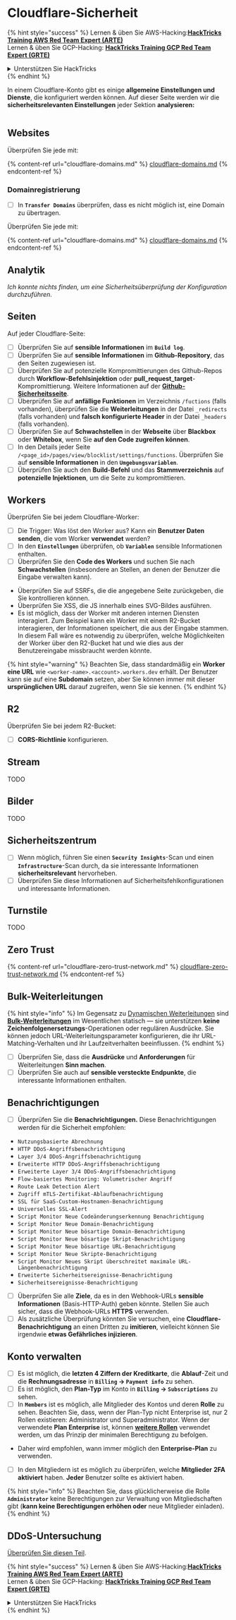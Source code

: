 # Cloudflare-Sicherheit

{% hint style="success" %}
Lernen & üben Sie AWS-Hacking:<img src="../../.gitbook/assets/image (1) (1) (1) (1).png" alt="" data-size="line">[**HackTricks Training AWS Red Team Expert (ARTE)**](https://training.hacktricks.xyz/courses/arte)<img src="../../.gitbook/assets/image (1) (1) (1) (1).png" alt="" data-size="line">\
Lernen & üben Sie GCP-Hacking: <img src="../../.gitbook/assets/image (2) (1).png" alt="" data-size="line">[**HackTricks Training GCP Red Team Expert (GRTE)**<img src="../../.gitbook/assets/image (2) (1).png" alt="" data-size="line">](https://training.hacktricks.xyz/courses/grte)

<details>

<summary>Unterstützen Sie HackTricks</summary>

* Überprüfen Sie die [**Abonnementpläne**](https://github.com/sponsors/carlospolop)!
* **Treten Sie der** 💬 [**Discord-Gruppe**](https://discord.gg/hRep4RUj7f) oder der [**Telegram-Gruppe**](https://t.me/peass) bei oder **folgen** Sie uns auf **Twitter** 🐦 [**@hacktricks\_live**](https://twitter.com/hacktricks_live)**.**
* **Teilen Sie Hacking-Tricks, indem Sie PRs an die** [**HackTricks**](https://github.com/carlospolop/hacktricks) und [**HackTricks Cloud**](https://github.com/carlospolop/hacktricks-cloud) GitHub-Repos senden.

</details>
{% endhint %}

In einem Cloudflare-Konto gibt es einige **allgemeine Einstellungen und Dienste**, die konfiguriert werden können. Auf dieser Seite werden wir die **sicherheitsrelevanten Einstellungen** jeder Sektion **analysieren:**

<figure><img src="../../.gitbook/assets/image (117).png" alt=""><figcaption></figcaption></figure>

## Websites

Überprüfen Sie jede mit:

{% content-ref url="cloudflare-domains.md" %}
[cloudflare-domains.md](cloudflare-domains.md)
{% endcontent-ref %}

### Domainregistrierung

* [ ] In **`Transfer Domains`** überprüfen, dass es nicht möglich ist, eine Domain zu übertragen.

Überprüfen Sie jede mit:

{% content-ref url="cloudflare-domains.md" %}
[cloudflare-domains.md](cloudflare-domains.md)
{% endcontent-ref %}

## Analytik

_Ich konnte nichts finden, um eine Sicherheitsüberprüfung der Konfiguration durchzuführen._

## Seiten

Auf jeder Cloudflare-Seite:

* [ ] Überprüfen Sie auf **sensible Informationen** im **`Build log`**.
* [ ] Überprüfen Sie auf **sensible Informationen** im **Github-Repository**, das den Seiten zugewiesen ist.
* [ ] Überprüfen Sie auf potenzielle Kompromittierungen des Github-Repos durch **Workflow-Befehlsinjektion** oder **pull_request_target**-Kompromittierung. Weitere Informationen auf der [**Github-Sicherheitsseite**](../github-security/).
* [ ] Überprüfen Sie auf **anfällige Funktionen** im Verzeichnis `/fuctions` (falls vorhanden), überprüfen Sie die **Weiterleitungen** in der Datei `_redirects` (falls vorhanden) und **falsch konfigurierte Header** in der Datei `_headers` (falls vorhanden).
* [ ] Überprüfen Sie auf **Schwachstellen** in der **Webseite** über **Blackbox** oder **Whitebox**, wenn Sie **auf den Code zugreifen können**.
* [ ] In den Details jeder Seite `/<page_id>/pages/view/blocklist/settings/functions`. Überprüfen Sie auf **sensible Informationen** in den **`Umgebungsvariablen`**.
* [ ] Überprüfen Sie auch den **Build-Befehl** und das **Stammverzeichnis** auf **potenzielle Injektionen**, um die Seite zu kompromittieren.

## **Workers**

Überprüfen Sie bei jedem Cloudflare-Worker:

* [ ] Die Trigger: Was löst den Worker aus? Kann ein **Benutzer Daten senden**, die vom Worker **verwendet** werden?
* [ ] In den **`Einstellungen`** überprüfen, ob **`Variablen`** sensible Informationen enthalten.
* [ ] Überprüfen Sie den **Code des Workers** und suchen Sie nach **Schwachstellen** (insbesondere an Stellen, an denen der Benutzer die Eingabe verwalten kann).
* Überprüfen Sie auf SSRFs, die die angegebene Seite zurückgeben, die Sie kontrollieren können.
* Überprüfen Sie XSS, die JS innerhalb eines SVG-Bildes ausführen.
* Es ist möglich, dass der Worker mit anderen internen Diensten interagiert. Zum Beispiel kann ein Worker mit einem R2-Bucket interagieren, der Informationen speichert, die aus der Eingabe stammen. In diesem Fall wäre es notwendig zu überprüfen, welche Möglichkeiten der Worker über den R2-Bucket hat und wie dies aus der Benutzereingabe missbraucht werden könnte.

{% hint style="warning" %}
Beachten Sie, dass standardmäßig ein **Worker eine URL** wie `<worker-name>.<account>.workers.dev` erhält. Der Benutzer kann sie auf eine **Subdomain** setzen, aber Sie können immer mit dieser **ursprünglichen URL** darauf zugreifen, wenn Sie sie kennen.
{% endhint %}

## R2

Überprüfen Sie bei jedem R2-Bucket:

* [ ] **CORS-Richtlinie** konfigurieren.

## Stream

TODO

## Bilder

TODO

## Sicherheitszentrum

* [ ] Wenn möglich, führen Sie einen **`Security Insights`**-Scan und einen **`Infrastructure`**-Scan durch, da sie interessante Informationen **sicherheitsrelevant** hervorheben.
* [ ] Überprüfen Sie diese Informationen auf Sicherheitsfehlkonfigurationen und interessante Informationen.

## Turnstile

TODO

## **Zero Trust**

{% content-ref url="cloudflare-zero-trust-network.md" %}
[cloudflare-zero-trust-network.md](cloudflare-zero-trust-network.md)
{% endcontent-ref %}

## Bulk-Weiterleitungen

{% hint style="info" %}
Im Gegensatz zu [Dynamischen Weiterleitungen](https://developers.cloudflare.com/rules/url-forwarding/dynamic-redirects/) sind [**Bulk-Weiterleitungen**](https://developers.cloudflare.com/rules/url-forwarding/bulk-redirects/) im Wesentlichen statisch — sie unterstützen **keine Zeichenfolgenersetzungs**-Operationen oder regulären Ausdrücke. Sie können jedoch URL-Weiterleitungsparameter konfigurieren, die ihr URL-Matching-Verhalten und ihr Laufzeitverhalten beeinflussen.
{% endhint %}

* [ ] Überprüfen Sie, dass die **Ausdrücke** und **Anforderungen** für Weiterleitungen **Sinn machen**.
* [ ] Überprüfen Sie auch auf **sensible versteckte Endpunkte**, die interessante Informationen enthalten.

## Benachrichtigungen

* [ ] Überprüfen Sie die **Benachrichtigungen.** Diese Benachrichtigungen werden für die Sicherheit empfohlen:
* `Nutzungsbasierte Abrechnung`
* `HTTP DDoS-Angriffsbenachrichtigung`
* `Layer 3/4 DDoS-Angriffsbenachrichtigung`
* `Erweiterte HTTP DDoS-Angriffsbenachrichtigung`
* `Erweiterte Layer 3/4 DDoS-Angriffsbenachrichtigung`
* `Flow-basiertes Monitoring: Volumetrischer Angriff`
* `Route Leak Detection Alert`
* `Zugriff mTLS-Zertifikat-Ablaufbenachrichtigung`
* `SSL für SaaS-Custom-Hostnamen-Benachrichtigung`
* `Universelles SSL-Alert`
* `Script Monitor Neue Codeänderungserkennung Benachrichtigung`
* `Script Monitor Neue Domain-Benachrichtigung`
* `Script Monitor Neue bösartige Domain-Benachrichtigung`
* `Script Monitor Neue bösartige Skript-Benachrichtigung`
* `Script Monitor Neue bösartige URL-Benachrichtigung`
* `Script Monitor Neue Skripte-Benachrichtigung`
* `Script Monitor Neues Skript überschreitet maximale URL-Längenbenachrichtigung`
* `Erweiterte Sicherheitsereignisse-Benachrichtigung`
* `Sicherheitsereignisse-Benachrichtigung`
* [ ] Überprüfen Sie alle **Ziele**, da es in den Webhook-URLs **sensible Informationen** (Basis-HTTP-Auth) geben könnte. Stellen Sie auch sicher, dass die Webhook-URLs **HTTPS** verwenden.
* [ ] Als zusätzliche Überprüfung könnten Sie versuchen, eine **Cloudflare-Benachrichtigung** an einen Dritten zu **imitieren**, vielleicht können Sie irgendwie **etwas Gefährliches injizieren**.

## Konto verwalten

* [ ] Es ist möglich, die **letzten 4 Ziffern der Kreditkarte**, die **Ablauf**-Zeit und die **Rechnungsadresse** in **`Billing` -> `Payment info`** zu sehen.
* [ ] Es ist möglich, den **Plan-Typ** im Konto in **`Billing` -> `Subscriptions`** zu sehen.
* [ ] In **`Members`** ist es möglich, alle Mitglieder des Kontos und deren **Rolle** zu sehen. Beachten Sie, dass, wenn der Plan-Typ nicht Enterprise ist, nur 2 Rollen existieren: Administrator und Superadministrator. Wenn der verwendete **Plan Enterprise** ist, können [**weitere Rollen**](https://developers.cloudflare.com/fundamentals/account-and-billing/account-setup/account-roles/) verwendet werden, um das Prinzip der minimalen Berechtigung zu befolgen.
* Daher wird empfohlen, wann immer möglich den **Enterprise-Plan** zu verwenden.
* [ ] In den Mitgliedern ist es möglich zu überprüfen, welche **Mitglieder** **2FA aktiviert** haben. **Jeder** Benutzer sollte es aktiviert haben.

{% hint style="info" %}
Beachten Sie, dass glücklicherweise die Rolle **`Administrator`** keine Berechtigungen zur Verwaltung von Mitgliedschaften gibt (**kann keine Berechtigungen erhöhen oder** neue Mitglieder einladen).
{% endhint %}

## DDoS-Untersuchung

[Überprüfen Sie diesen Teil](cloudflare-domains.md#cloudflare-ddos-protection).

{% hint style="success" %}
Lernen & üben Sie AWS-Hacking:<img src="../../.gitbook/assets/image (1) (1) (1) (1).png" alt="" data-size="line">[**HackTricks Training AWS Red Team Expert (ARTE)**](https://training.hacktricks.xyz/courses/arte)<img src="../../.gitbook/assets/image (1) (1) (1) (1).png" alt="" data-size="line">\
Lernen & üben Sie GCP-Hacking: <img src="../../.gitbook/assets/image (2) (1).png" alt="" data-size="line">[**HackTricks Training GCP Red Team Expert (GRTE)**<img src="../../.gitbook/assets/image (2) (1).png" alt="" data-size="line">](https://training.hacktricks.xyz/courses/grte)

<details>

<summary>Unterstützen Sie HackTricks</summary>

* Überprüfen Sie die [**Abonnementpläne**](https://github.com/sponsors/carlospolop)!
* **Treten Sie der** 💬 [**Discord-Gruppe**](https://discord.gg/hRep4RUj7f) oder der [**Telegram-Gruppe**](https://t.me/peass) bei oder **folgen** Sie uns auf **Twitter** 🐦 [**@hacktricks\_live**](https://twitter.com/hacktricks_live)**.**
* **Teilen Sie Hacking-Tricks, indem Sie PRs an die** [**HackTricks**](https://github.com/carlospolop/hacktricks) und [**HackTricks Cloud**](https://github.com/carlospolop/hacktricks-cloud) GitHub-Repos senden.

</details>
{% endhint %}
